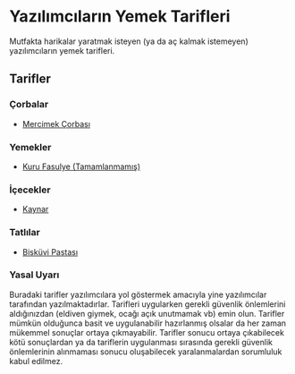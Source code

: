 # Yazılımcıların Yemek Tarifleri

Mutfakta harikalar yaratmak isteyen (ya da aç kalmak istemeyen) yazılımcıların yemek tarifleri.

## Tarifler

### Çorbalar

- [Mercimek Çorbası](https://github.com/creasoup/yemek-tarifleri/blob/master/corbalar/mercimek-corbasi.md)

### Yemekler

- [Kuru Fasulye (Tamamlanmamış)](https://github.com/creasoup/yemek-tarifleri/blob/master/yemekler/kuru-fasulye.md)

### İçecekler

- [Kaynar](https://github.com/creasoup/yemek-tarifleri/blob/master/icecekler/kaynar.md)

### Tatlılar

- [Bisküvi Pastası](https://github.com/karalamalar/yemek-tarifleri/blob/master/tatlilar/biskuvi-pastasi.md)

### Yasal Uyarı

Buradaki tarifler yazılımcılara yol göstermek amacıyla yine yazılımcılar tarafından yazılmaktadırlar. Tarifleri uygularken gerekli güvenlik önlemlerini aldığınızdan (eldiven giymek, ocağı açık unutmamak vb) emin olun. Tarifler mümkün olduğunca basit ve uygulanabilir hazırlanmış olsalar da her zaman mükemmel sonuçlar ortaya çıkmayabilir. Tarifler sonucu ortaya çıkabilecek kötü sonuçlardan ya da tariflerin uygulanması sırasında gerekli güvenlik önlemlerinin alınmaması sonucu oluşabilecek yaralanmalardan sorumluluk kabul edilmez.
